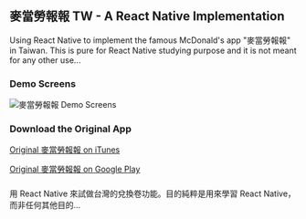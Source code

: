 ## 麥當勞報報 TW - A React Native Implementation
Using React Native to implement the famous McDonald's app "麥當勞報報" in Taiwan. This is pure for React Native studying purpose and it is not meant for any other use...

### Demo Screens
![麥當勞報報 Demo Screens](/../readme/img/screencast3.gif?raw=true "麥當勞報報 Demo Screens")

### Download the Original App
[Original 麥當勞報報 on iTunes](https://itunes.apple.com/tw/app/麥當勞報報/id1094635803?l=zh&mt=8)

[Original 麥當勞報報 on Google Play](https://play.google.com/store/apps/details?id=tw.com.mcddaily&hl=zh_TW)

###
用 React Native 來試做台灣的兌換卷功能。目的純粹是用來學習 React Native，而非任何其他目的...
